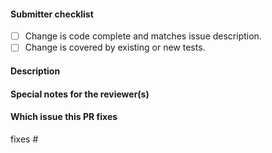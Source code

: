 <!--  Thanks for sending a pull request!  Here are some tips for you:
1. If this is your first PR, read our contributor guidelines https://jenkins-x.io/contribute/
2. Follow these instructions to write commit messages http://karma-runner.github.io/3.0/dev/git-commit-msg.html
3. Follow these instructions to write tests https://jenkins-x.io/contribute/development/#testing
4. You can trigger the tests for your PR with /test bdd
5. If you want *faster* PR reviews, read how: https://git.k8s.io/community/contributors/guide/pull-requests.md#best-practices-for-faster-reviews
6. If the PR is unfinished, see how to mark it: https://git.k8s.io/community/contributors/guide/pull-requests.md#marking-unfinished-pull-requests
-->

#### Submitter checklist

- [ ] Change is code complete and matches issue description.
- [ ] Change is covered by existing or new tests.

#### Description


#### Special notes for the reviewer(s)


#### Which issue this PR fixes

fixes #

<!--
optional, in `fixes #<issue number>(, fixes #<issue_number>, ...)` format, will close that issue when PR gets merged
-->